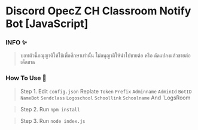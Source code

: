 # Discord OpecZ CH Classroom Notify Bot [JavaScript]
### **INFO ✨**
>บอทตัวนี้อณุญาติให้ใช้เพื่อศึกษาเท่านั้น ไม่อนุญาติให้นำไปขายต่อ หรือ ดัดแปลงแล้วขายต่อเด็ดขาด

### **How To Use 🔰**
>Step 1. Edit `config.json` Replate `Token` `Prefix` `Adminname` `AdminId` `BotID` `NameBot` `Sendclass` `Logoschool` `Schoollink` `Schoolname` And `LogsRoom

>Step 2. Run `npm install`

>Step 3. Run `node index.js`
